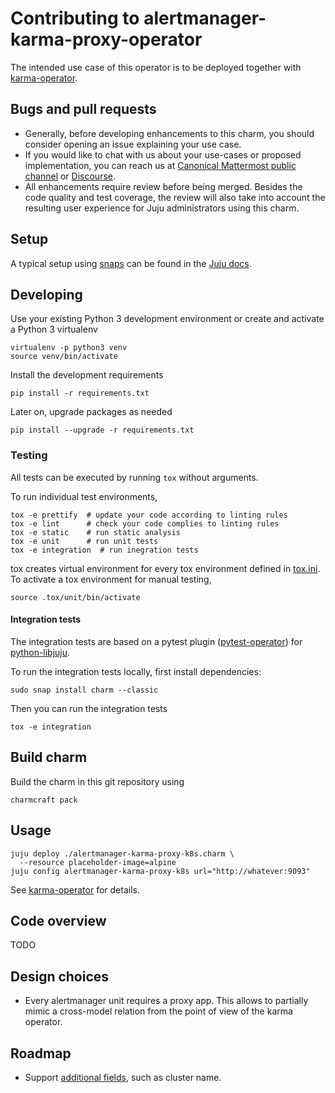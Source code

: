 # Contributing to alertmanager-karma-proxy-operator
The intended use case of this operator is to be deployed together with
[karma-operator][Karma operator].

## Bugs and pull requests
- Generally, before developing enhancements to this charm, you should consider
  opening an issue explaining your use case.
- If you would like to chat with us about your use-cases or proposed
  implementation, you can reach us at
  [Canonical Mattermost public channel](https://chat.charmhub.io/charmhub/channels/charm-dev)
  or [Discourse](https://discourse.charmhub.io/).
- All enhancements require review before being merged. Besides the
  code quality and test coverage, the review will also take into
  account the resulting user experience for Juju administrators using
  this charm.


## Setup

A typical setup using [snaps](https://snapcraft.io/) can be found in the
[Juju docs](https://juju.is/docs/sdk/dev-setup).

## Developing

Use your existing Python 3 development environment or create and
activate a Python 3 virtualenv

```shell
virtualenv -p python3 venv
source venv/bin/activate
```

Install the development requirements

```shell
pip install -r requirements.txt
```

Later on, upgrade packages as needed

```shell
pip install --upgrade -r requirements.txt
```

### Testing
All tests can be executed by running `tox` without arguments.

To run individual test environments,

```shell
tox -e prettify  # update your code according to linting rules
tox -e lint      # check your code complies to linting rules
tox -e static    # run static analysis
tox -e unit      # run unit tests
tox -e integration  # run inegration tests
```

tox creates virtual environment for every tox environment defined in
[tox.ini](tox.ini). To activate a tox environment for manual testing,

```shell
source .tox/unit/bin/activate
```

#### Integration tests

The integration tests are based on a pytest plugin
([pytest-operator](https://github.com/charmed-kubernetes/pytest-operator))
for [python-libjuju](https://github.com/juju/python-libjuju).

To run the integration tests locally, first install dependencies:

```shell
sudo snap install charm --classic
```

Then you can run the integration tests

```shell
tox -e integration
```


## Build charm

Build the charm in this git repository using

```shell
charmcraft pack
```

## Usage

```shell
juju deploy ./alertmanager-karma-proxy-k8s.charm \
  --resource placeholder-image=alpine
juju config alertmanager-karma-proxy-k8s url="http://whatever:9093"
```

See [karma-operator][Karma operator] for details.

## Code overview
TODO

## Design choices
- Every alertmanager unit requires a proxy app. This allows to partially mimic
  a cross-model relation from the point of view of the karma operator.

## Roadmap
- Support [additional fields](https://github.com/prymitive/karma/blob/main/docs/CONFIGURATION.md#alertmanagers),
  such as cluster name.


[Karma operator]: https://charmhub.io/karma-k8s/
[gh:Karma operator]: https://github.com/canonical/karma-operator
